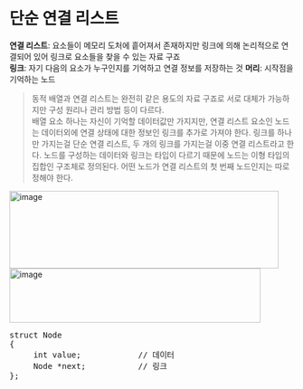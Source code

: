 # 단순 연결 리스트
**연결 리스트**: 요소들이 메모리 도처에 흩어져서 존재하지만 링크에 의해 논리적으로 연결되어 있어 링크로 요소들을 찾을 수 있는 자료 구죠  
**링크**: 자기 다음의 요소가 누구인지를 기억하고 연결 정보를 저장하는 것
**머리**: 시작점을 기억하는 노드
> 동적 배열과 연결 리스트는 완전히 같은 용도의 자료 구죠로 서로 대체가 가능하지만 구성 원리나 관리 방법 등이 다르다.  
> 배열 요소 하나는 자신이 기억할 데이터값만 가지지만, 연결 리스트 요소인 노드는 데이터외에 연결 상태에 대한 정보인 링크를 추가로 가져야 한다.
> 링크를 하나만 가지는걸 단순 연결 리스트, 두 개의 링크를 가지는걸 이중 연결 리스트라고 한다.
> 노드를 구성하는 데이터와 링크는 타입이 다르기 때문에 노드는 이형 타입의 집합인 구조체로 정의된다.
> 어떤 노드가 연결 리스트의 첫 번째 노드인지는 따로 정해야 한다.
<img width="476" height="137" alt="image" src="https://github.com/user-attachments/assets/59fab78d-7f97-41d7-88c6-413c692a33b6" />
<img width="444" height="96" alt="image" src="https://github.com/user-attachments/assets/804bcdb5-4617-4c22-beb5-6db165d4f51c" />

<pre>struct Node
{
     int value;            // 데이터
     Node *next;           // 링크
};</pre>
